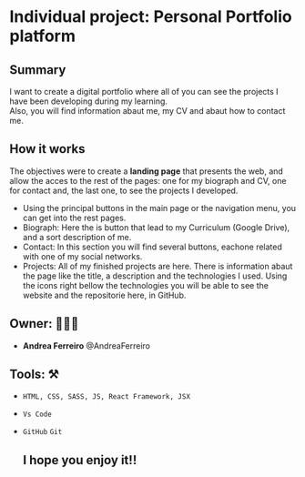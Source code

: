 # Individual project: Personal Portfolio platform

## Summary
I want to create a digital portfolio where all of you can see the projects I have been developing during my learning.  
Also, you will find information abaut me, my CV and abaut how to contact me.

## How it works
 
The objectives were to create a **landing page** that presents the web, and allow the acces to the rest of the pages: one for my biograph and CV, one for contact and, the last one, to see the projects I developed. 

- Using the principal buttons in the main page or the navigation menu, you can get into the rest pages.
- Biograph: Here the is button that lead to my Curriculum (Google Drive), and a sort description of me.
- Contact: In this section you will find several buttons, eachone related with one of my social networks.
- Projects: All of my finished projects are here. There is information abaut the page like the title, a description and the technologies I used.
  Using the icons right bellow the technologies you will be able to see the website and the repositorie here, in GitHub.

## Owner: 👩🏻‍💻

- **Andrea Ferreiro** @AndreaFerreiro

## Tools: ⚒️

- `HTML, CSS, SASS, JS, React Framework, JSX  `
- `Vs Code`
- `GitHub` `Git`

  ## I hope you enjoy it!!
